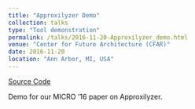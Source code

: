 ```yaml
---
title: "Approxilyzer Demo"
collection: talks
type: "Tool demonstration"
permalink: /talks/2016-11-20-Approxilyzer_demo.html
venue: "Center for Future Architecture (CFAR)"
date: 2016-11-20
location: "Ann Arbor, MI, USA"
---
```


[Source Code](http://cs.illinois.edu/approxilyzer)

Demo for our MICRO '16 paper on Approxilyzer.
